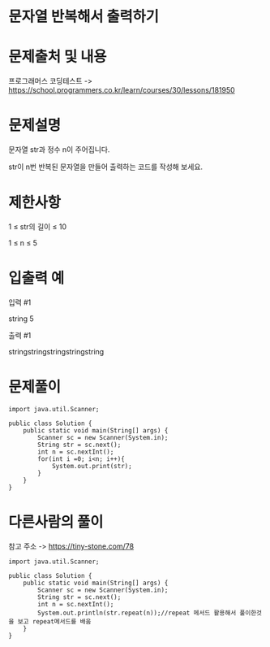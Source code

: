 문자열 반복해서 출력하기
===

문제출처 및 내용
===

프로그래머스 코딩테스트 -> https://school.programmers.co.kr/learn/courses/30/lessons/181950


문제설명
===

문자열 str과 정수 n이 주어집니다.

str이 n번 반복된 문자열을 만들어 출력하는 코드를 작성해 보세요.

제한사항
===

1 ≤ str의 길이 ≤ 10

1 ≤ n ≤ 5

입출력 예
===

입력 #1

string 5

출력 #1

stringstringstringstringstring

문제풀이
===

    import java.util.Scanner;

    public class Solution {
        public static void main(String[] args) {
            Scanner sc = new Scanner(System.in);
            String str = sc.next();
            int n = sc.nextInt();
            for(int i =0; i<n; i++){
                System.out.print(str);
            }
        }
    }


다른사람의 풀이
===

참고 주소 -> https://tiny-stone.com/78

    import java.util.Scanner;

    public class Solution {
        public static void main(String[] args) {
            Scanner sc = new Scanner(System.in);
            String str = sc.next();
            int n = sc.nextInt();
            System.out.println(str.repeat(n));//repeat 메서드 활용해서 풀이한것을 보고 repeat메서드를 배움
        }
    }
